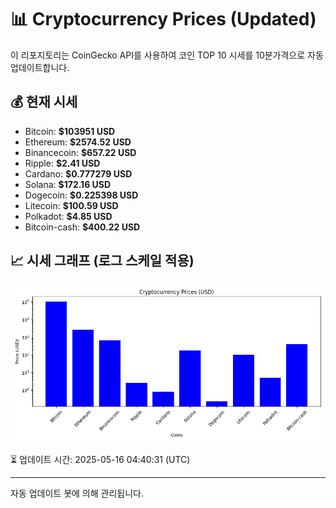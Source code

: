 
# 📊 Cryptocurrency Prices (Updated)

이 리포지토리는 CoinGecko API를 사용하여 코인 TOP 10 시세를 10분가격으로 자동 업데이트합니다.

## 💰 현재 시세
- Bitcoin: **$103951 USD**
- Ethereum: **$2574.52 USD**
- Binancecoin: **$657.22 USD**
- Ripple: **$2.41 USD**
- Cardano: **$0.777279 USD**
- Solana: **$172.16 USD**
- Dogecoin: **$0.225398 USD**
- Litecoin: **$100.59 USD**
- Polkadot: **$4.85 USD**
- Bitcoin-cash: **$400.22 USD**

## 📈 시세 그래프 (로그 스케일 적용)
![Crypto Prices](crypto_prices.png)

⏳ 업데이트 시간: 2025-05-16 04:40:31 (UTC)

---
자동 업데이트 봇에 의해 관리됩니다.
